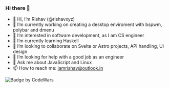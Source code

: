 ### Hi there 👋

- 👋 Hi, I’m Rishav (@rishavxyz)
- 🔭 I’m currently working on creating a desktop enviroment with bspwm, polybar and dmenu
- 👀 I’m interested in software development, as I am CS engineer
- 🌱 I’m currently learning Haskell
- 👯 I’m looking to collaborate on Svelte or Astro projects, API handling, Ui design
- 🤔 I’m looking for help with a good job as an engineer
- 💬 Ask me about JavaScript and Linux
- 📫 How to reach me: iamrishav@outlook.in

![Badge by CodeWars](https://www.codewars.com/users/rishavxyz/badges/large)
